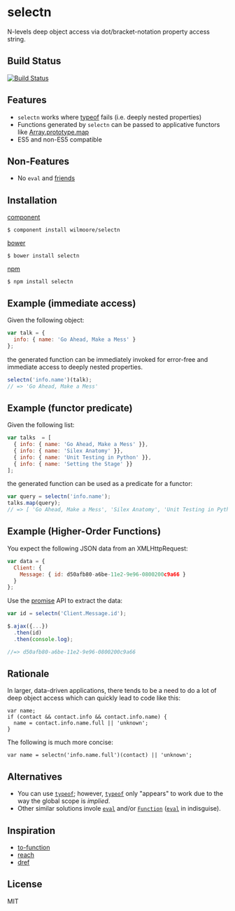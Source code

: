 # selectn

  N-levels deep object access via dot/bracket-notation property access string.

## Build Status

[![Build Status](https://travis-ci.org/wilmoore/selectn.png?branch=master)](https://travis-ci.org/wilmoore/selectn)

## Features

  - `selectn` works where [typeof][] fails (i.e. deeply nested properties)
  - Functions generated by `selectn` can be passed to applicative functors like [Array.prototype.map][map]
  - ES5 and non-ES5 compatible

## Non-Features

  - No `eval` and [friends][Function]

## Installation

[component](http://component.io/wilmoore/selectn)

    $ component install wilmoore/selectn

[bower](http://sindresorhus.com/bower-components/)

    $ bower install selectn

[npm](https://npmjs.org/package/selectn)

    $ npm install selectn

## Example (immediate access)

Given the following object:

```js
var talk = {
  info: { name: 'Go Ahead, Make a Mess' }
};
```

the generated function can be immediately invoked for error-free and immediate access to deeply nested properties.

```js
selectn('info.name')(talk);
// => 'Go Ahead, Make a Mess'
```

## Example (functor predicate)

Given the following list:

```js
var talks  = [
  { info: { name: 'Go Ahead, Make a Mess' }},
  { info: { name: 'Silex Anatomy' }},
  { info: { name: 'Unit Testing in Python' }},
  { info: { name: 'Setting the Stage' }}
];
```
the generated function can be used as a predicate for a functor:

```js
var query = selectn('info.name');
talks.map(query);
// => [ 'Go Ahead, Make a Mess', 'Silex Anatomy', 'Unit Testing in Python', 'Setting the Stage' ]
```

## Example (Higher-Order Functions)

You expect the following JSON data from an XMLHttpRequest:

```js
var data = {
  Client: {
    Message: { id: d50afb80-a6be-11e2-9e96-0800200c9a66 }
  }
};
```
Use the [promise] API to extract the data:

```js
var id = selectn('Client.Message.id');

$.ajax({...})
  .then(id)
  .then(console.log);

//=> d50afb80-a6be-11e2-9e96-0800200c9a66
```

## Rationale

In larger, data-driven applications, there tends to be a need to do a lot of deep object access which can quickly lead to code like this:

```
var name;
if (contact && contact.info && contact.info.name) {
  name = contact.info.name.full || 'unknown';
}
```

The following is much more concise:

```
var name = selectn('info.name.full')(contact) || 'unknown';
```

## Alternatives

- You can use [`typeof`][typeof]; however, [`typeof`][typeof] only "appears" to work due to the way the global scope is _implied_.
- Other similar solutions invole [`eval`][eval] and/or [`Function`][Function] ([`eval`][note] in indisguise).

## Inspiration

- [to-function][]
- [reach][]
- [dref][]

## License

  MIT



[to-function]: https://github.com/component/to-function
[reach]:       https://github.com/spumko/hoek#reachobj-chain
[dref]:        https://github.com/crcn/dref.js
[Function]:    https://developer.mozilla.org/en-US/docs/JavaScript/Reference/Global_Objects/Function
[eval]:        https://developer.mozilla.org/en-US/docs/JavaScript/Reference/Global_Objects/eval
[note]:        https://developer.mozilla.org/en-US/docs/JavaScript/Reference/Operators/Member_Operators#Note_on_eval
[typeof]:      https://developer.mozilla.org/en-US/docs/JavaScript/Reference/Operators/typeof
[promise]:     http://promises-aplus.github.io/promises-spec/
[map]:         https://developer.mozilla.org/en-US/docs/JavaScript/Reference/Global_Objects/Array/map
[primitive]:   http://javascriptweblog.wordpress.com/2010/09/27/the-secret-life-of-javascript-primitives/
